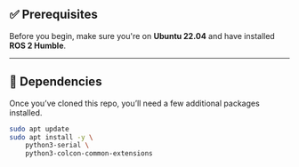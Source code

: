 ## ✅ Prerequisites

Before you begin, make sure you're on **Ubuntu 22.04** and have installed **ROS 2 Humble**.

---

## 🔧 Dependencies

Once you’ve cloned this repo, you’ll need a few additional packages installed.

```bash
sudo apt update
sudo apt install -y \
    python3-serial \
    python3-colcon-common-extensions
